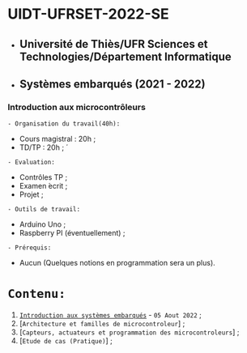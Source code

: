 # UIDT-UFRSET-2022-SE
 * ##  Université de Thiès/UFR Sciences et Technologies/Département Informatique 
 * ##  Systèmes embarqués (2021 - 2022) 
###  Introduction aux microcontrôleurs

``` - Organisation du travail(40h): ```
 * Cours magistral : 20h ;
 * TD/TP : 20h ; ́
 
``` - Evaluation: ```
 * Contrôles TP ;
 * Examen  ́ecrit ;
 * Projet ;
 
``` - Outils de travail: ```
 * Arduino Uno ;
 * Raspberry PI (éventuellement) ;
 
``` - Prérequis: ```
 * Aucun (Quelques notions en programmation sera un plus).
 
 # ``` Contenu: ```
 1. [`Introduction aux systèmes embarqués`](https://github.com/pape-barro/UIDT-UFRSET-2022-SE/blob/main/Introduction_aux_systemes_embarques.pdf) - ``` 05 Aout 2022 ``` ;
 2. [`Architecture et familles de microcontroleur`] ;
 3. [`Capteurs, actuateurs et programmation des microcontroleurs`] ;
 4. [`Etude de cas (Pratique)`] ;
